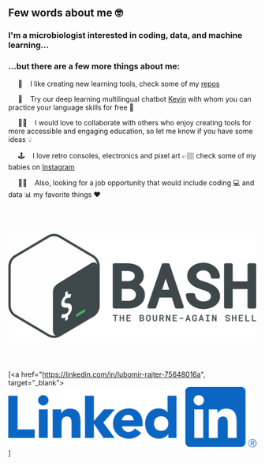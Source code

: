 ## Few words about me 🤓

### I'm a microbiologist interested in coding, data, and machine learning...</p>
### ...but there are a few more things about me:</p>

<p>&nbsp;&nbsp;&nbsp;&nbsp; 🧰 &nbsp;&nbsp; I like creating new learning tools, check some of my <a href="https://github.com/wRajter?tab=repositories" target="_blank">repos</a><br>
<p>&nbsp;&nbsp;&nbsp;&nbsp; 🤖 &nbsp;&nbsp; Try our deep learning multilingual chatbot <a href="https://multiling-chatbot.herokuapp.com" target="_blank">Kevin</a> with whom you can practice your language skills for free 🙊<br>
<p>&nbsp;&nbsp;&nbsp;&nbsp; 👨‍💻 &nbsp;&nbsp; I would love to collaborate with others who enjoy creating tools for more accessible and engaging education, so let me know if you have some ideas 💡<br>
<p>&nbsp;&nbsp;&nbsp;&nbsp; 🕹️ &nbsp;&nbsp; I love retro consoles, electronics and pixel art 👉🏽 check some of my babies on <a href="https://www.instagram.com/teddy.spielt/?hl=en" target="_blank">Instagram</a><br>
<p>&nbsp;&nbsp;&nbsp;&nbsp; 🧑‍💼 &nbsp;&nbsp; Also, looking for a job opportunity  that would include coding 💻 and data 📊 my favorite things ❤️<br>

<br />
<br />
<br />

![BASH](img/bash.png)

<br />
<br />

[<a href="https://linkedin.com/in/lubomir-rajter-75648016a", target="_blank"><img src="img/linkedin.png" alt="linkedin_link"></a>]


<!-- <h2>Connect with me:</h2>
<a href="mailto:lubomir.rajter@gmail.com", target="_blank"><img src="img/gmail.svg" alt="gmail_link"></a>
<a href="https://linkedin.com/in/lubomir-rajter-75648016a", target="_blank"><img src="img/linkedin.png" alt="linkedin_link"></a> -->




<!-- <br />

### Favorite Languages and Tools:


[<img align="left" alt="HTML" width="26px" src="https://cdn.jsdelivr.net/gh/devicons/devicon/icons/html5/html5-original.svg" style="padding-right:10px;" />]

[<img align="left" alt="CSS" width="26px" src="https://cdn.jsdelivr.net/gh/devicons/devicon/icons/css3/css3-original.svg" style="padding-right:10px;" />]

[<img align="left" alt="SQL" width="26px" src="https://cdn.jsdelivr.net/gh/devicons/devicon/icons/mysql/mysql-original.svg" style="padding-right:10px;" />]

[<img align="left" alt="Git" width="26px" src="https://cdn.jsdelivr.net/gh/devicons/devicon/icons/git/git-original.svg" style="padding-right:10px;" />]

[<img align="left" alt="GitHub" width="26px" src="https://user-images.githubusercontent.com/3369400/139447912-e0f43f33-6d9f-45f8-be46-2df5bbc91289.png" style="padding-right:10px;" />]

[<img align="left" alt="GitHub" width="26px" src="https://user-images.githubusercontent.com/3369400/139448065-39a229ba-4b06-434b-bc67-616e2ed80c8f.png" style="padding-right:10px;" />]

[<img align="left" alt="Terminal" width="26px" src="./img/terminal-light.svg" />]

[<img align="left" alt="Terminal" width="26px" src="./img/terminal-dark.svg" />]

<br />

### Connect with me:

&nbsp;&nbsp;
[(/img/linkedin.png)](https://linkedin.com/in/lubomir-rajter-75648016a)

<br />
<br /> -->
